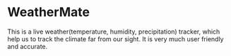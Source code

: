 # WeatherMate
This is a live weather(temperature, humidity, precipitation) tracker, which help us to track the climate far from our sight. It is very much user friendly and accurate. 
